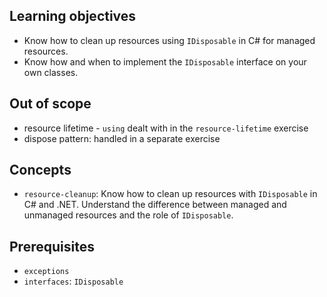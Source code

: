 ## Learning objectives

- Know how to clean up resources using `IDisposable` in C# for managed resources.
- Know how and when to implement the `IDisposable` interface on your own classes.

## Out of scope

- resource lifetime - `using` dealt with in the `resource-lifetime` exercise
- dispose pattern: handled in a separate exercise

## Concepts

- `resource-cleanup`: Know how to clean up resources with `IDisposable` in C# and .NET. Understand the difference between managed and unmanaged resources and the role of `IDisposable`.

## Prerequisites

- `exceptions`
- `interfaces`: `IDisposable`
